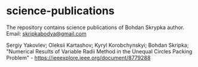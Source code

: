 # science-publications
The repository contains science publications of Bohdan Skrypka author. Email: skripkabodya@gmail.com

Sergiy Yakovlev; Oleksii Kartashov; Kyryl Korobchynskyi; Bohdan Skripka; "Numerical Results of Variable Radii Method in the Unequal Circles Packing Problem" - https://ieeexplore.ieee.org/document/8779288
